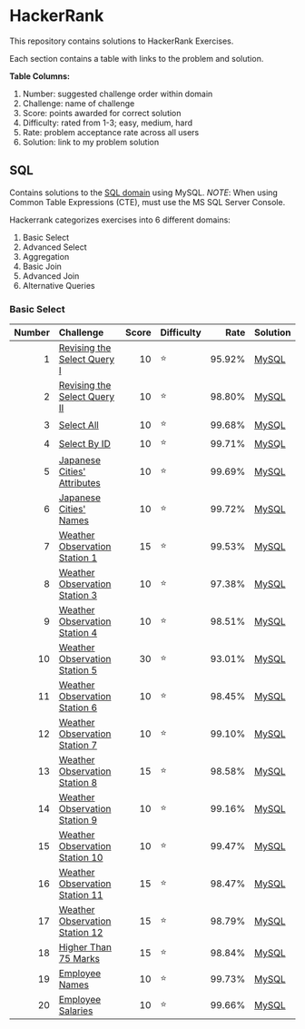 # HackerRank
This repository contains solutions to HackerRank Exercises. 

Each section contains a table with links to the problem and solution. 

**Table Columns:**
1. Number: suggested challenge order within domain
2. Challenge: name of challenge
3. Score: points awarded for correct solution
4. Difficulty: rated from 1-3; easy, medium, hard
5. Rate: problem acceptance rate across all users
6. Solution: link to my problem solution


## SQL
Contains solutions to the [SQL domain](https://www.hackerrank.com/domains/sql) using MySQL. *NOTE*: When using Common Table Expressions (CTE), must use the MS SQL Server Console.

Hackerrank categorizes exercises into 6 different domains:
1. Basic Select
2. Advanced Select
3. Aggregation
4. Basic Join
5. Advanced Join
6. Alternative Queries


### Basic Select

|   Number  |   Challenge   |   Score   |   Difficulty  |   Rate    |   Solution    |
|   --:     |   :--         |   --:     |   :--        |   --:     |   :--         |
1       |       [Revising the Select Query I](https://www.hackerrank.com/challenges/revising-the-select-query)  |       10      |       :star:  |       95.92%  |       [MySQL](https://github.com/jaimiles23/hacker_rank/blob/master/sql/01_basic_select/01_revising_the_select_query_i.sql)
2       |       [Revising the Select Query II](https://www.hackerrank.com/challenges/revising-the-select-query-2)       |       10      |       :star:  |       98.80%  |       [MySQL](https://github.com/jaimiles23/hacker_rank/blob/master/sql/01_basic_select/02_revising_the_select_query_ii.sql)
3       |       [Select All](https://www.hackerrank.com/challenges/select-all-sql)      |       10      |       :star:  |       99.68%  |       [MySQL](https://github.com/jaimiles23/hacker_rank/blob/master/sql/01_basic_select/03_select_all.sql)
4       |       [Select By ID](https://www.hackerrank.com/challenges/select-by-id)      |       10      |       :star:  |       99.71%  |       [MySQL](https://github.com/jaimiles23/hacker_rank/blob/master/sql/01_basic_select/04_select_by_id.sql)
5       |       [Japanese Cities' Attributes](https://www.hackerrank.com/challenges/japanese-cities-attributes) |       10      |       :star:  |       99.69%  |       [MySQL](https://github.com/jaimiles23/hacker_rank/blob/master/sql/01_basic_select/05_japanese_cities'_attributes.sql)
6       |       [Japanese Cities' Names](https://www.hackerrank.com/challenges/japanese-cities-name)    |       10      |       :star:  |       99.72%  |       [MySQL](https://github.com/jaimiles23/hacker_rank/blob/master/sql/01_basic_select/06_japanese_cities'_names.sql)
7       |       [Weather Observation Station 1](https://www.hackerrank.com/challenges/weather-observation-station-1)    |       15      |       :star:  |       99.53%  |       [MySQL](https://github.com/jaimiles23/hacker_rank/blob/master/sql/01_basic_select/07_weather_observation_station_1.sql)
8       |       [Weather Observation Station 3](https://www.hackerrank.com/challenges/weather-observation-station-3)    |       10      |       :star:  |       97.38%  |       [MySQL](https://github.com/jaimiles23/hacker_rank/blob/master/sql/01_basic_select/08_weather_observation_station_3.sql)
9       |       [Weather Observation Station 4](https://www.hackerrank.com/challenges/weather-observation-station-4)    |       10      |       :star:  |       98.51%  |       [MySQL](https://github.com/jaimiles23/hacker_rank/blob/master/sql/01_basic_select/09_weather_observation_station_4.sql)
10      |       [Weather Observation Station 5](https://www.hackerrank.com/challenges/weather-observation-station-5)    |       30      |       :star:  |       93.01%  |       [MySQL](https://github.com/jaimiles23/hacker_rank/blob/master/sql/01_basic_select/10_weather_observation_station_5.sql)
11      |       [Weather Observation Station 6](https://www.hackerrank.com/challenges/weather-observation-station-6)    |       10      |       :star:  |       98.45%  |       [MySQL](https://github.com/jaimiles23/hacker_rank/blob/master/sql/01_basic_select/11_weather_observation_station_6.sql)
12      |       [Weather Observation Station 7](https://www.hackerrank.com/challenges/weather-observation-station-7)    |       10      |       :star:  |       99.10%  |       [MySQL](https://github.com/jaimiles23/hacker_rank/blob/master/sql/01_basic_select/12_weather_observation_station_7.sql)
13      |       [Weather Observation Station 8](https://www.hackerrank.com/challenges/weather-observation-station-8)    |       15      |       :star:  |       98.58%  |       [MySQL](https://github.com/jaimiles23/hacker_rank/blob/master/sql/01_basic_select/13_weather_observation_station_8.sql)
14      |       [Weather Observation Station 9](https://www.hackerrank.com/challenges/weather-observation-station-9)    |       10      |       :star:  |       99.16%  |       [MySQL](https://github.com/jaimiles23/hacker_rank/blob/master/sql/01_basic_select/14_weather_observation_station_9.sql)
15      |       [Weather Observation Station 10](https://www.hackerrank.com/challenges/weather-observation-station-10)  |       10      |       :star:  |       99.47%  |       [MySQL](https://github.com/jaimiles23/hacker_rank/blob/master/sql/01_basic_select/15_weather_observation_station_10.sql)
16      |       [Weather Observation Station 11](https://www.hackerrank.com/challenges/weather-observation-station-11)  |       15      |       :star:  |       98.47%  |       [MySQL](https://github.com/jaimiles23/hacker_rank/blob/master/sql/01_basic_select/16_weather_observation_station_11.sql)
17      |       [Weather Observation Station 12](https://www.hackerrank.com/challenges/weather-observation-station-12)  |       15      |       :star:  |       98.79%  |       [MySQL](https://github.com/jaimiles23/hacker_rank/blob/master/sql/01_basic_select/17_weather_observation_station_12.sql)
18      |       [Higher Than 75 Marks](https://www.hackerrank.com/challenges/more-than-75-marks/problem)        |       15      |       :star:  |       98.84%  |       [MySQL](https://github.com/jaimiles23/hacker_rank/blob/master/sql/01_basic_select/18_higher_than_75_marks.sql)
19      |       [Employee Names](https://www.hackerrank.com/challenges/name-of-employees)       |       10      |       :star:  |       99.73%  |       [MySQL](https://github.com/jaimiles23/hacker_rank/blob/master/sql/01_basic_select/19_employee_names.sql)
20      |       [Employee Salaries](https://www.hackerrank.com/challenges/salary-of-employees)  |       10      |       :star:  |       99.66%  |       [MySQL](https://github.com/jaimiles23/hacker_rank/blob/master/sql/01_basic_select/20_employee_salaries.sql)

